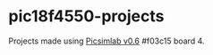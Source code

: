 # pic18f4550-projects
Projects made using [Picsimlab v0.6](https://sourceforge.net/projects/picsim/) #f03c15 board 4.
